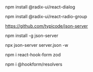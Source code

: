 ###

npm install @radix-ui/react-dialog

npm install @radix-ui/react-radio-group

https://github.com/typicode/json-server

npm install -g json-server

npx json-server server.json -w

npm i react-hook-form zod

npm i @hookform/resolvers